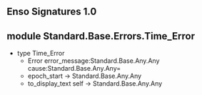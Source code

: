 ## Enso Signatures 1.0
## module Standard.Base.Errors.Time_Error
- type Time_Error
    - Error error_message:Standard.Base.Any.Any cause:Standard.Base.Any.Any=
    - epoch_start -> Standard.Base.Any.Any
    - to_display_text self -> Standard.Base.Any.Any
